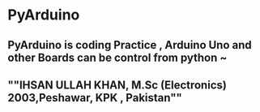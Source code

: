 # PyArduino
## PyArduino is coding Practice , Arduino Uno and other Boards can be control from python ~ 
## ""IHSAN ULLAH KHAN, M.Sc (Electronics) 2003,Peshawar, KPK , Pakistan""
